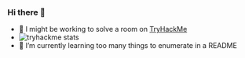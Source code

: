 ### Hi there 👋

<!--
**PhroggDev/PhroggDev** is a ✨ _special_ ✨ repository because its `README.md` (this file) appears on your GitHub profile.

Here are some ideas to get you started:
-->
- 🔭 I might be working to solve a room on [TryHackMe](https://tryhackme.com)
- ![tryhackme stats](https://tryhackme-badges.s3.amazonaws.com/PhroggDev.png)
- 🌱 I’m currently learning too many things to enumerate in a README
<!-- - 👯 I’m looking to collaborate on ...
- 🤔 I’m looking for help with ...
- 💬 Ask me about ...
- 📫 How to reach me: ... -->
